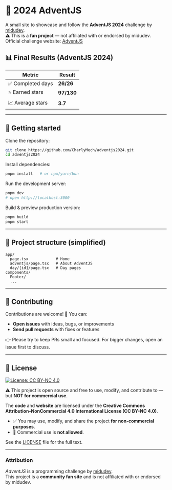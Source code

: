 # 🎄 2024 AdventJS

A small site to showcase and follow the **AdventJS 2024** challenge by [midudev](https://midu.dev/).  
⚠️ This is a **fan project** — not affiliated with or endorsed by midudev. Official challenge website: [AdventJS](https://adventjs.dev/)

## 📊 Final Results (AdventJS 2024)

| Metric            | Result     |
| ----------------- | ---------- |
| ✅ Completed days | **26/26**  |
| ⭐ Earned stars   | **97/130** |
| 📈 Average stars  | **3.7**    |

---

## 🚀 Getting started

Clone the repository:

```bash
git clone https://github.com/CharlyMech/adventjs2024.git
cd adventjs2024
```

Install dependencies:

```bash
pnpm install   # or npm/yarn/bun
```

Run the development server:

```bash
pnpm dev
# open http://localhost:3000
```

Build & preview production version:

```bash
pnpm build
pnpm start
```

---

## 🧱 Project structure (simplified)

```
app/
  page.tsx            # Home
  adventjs/page.tsx   # About AdventJS
  day/[id]/page.tsx   # Day pages
components/
  Footer/
  ...
```

---

## 🙌 Contributing

Contributions are welcome! 🎉 You can:

-  **Open issues** with ideas, bugs, or improvements
-  **Send pull requests** with fixes or features

👉 Please try to keep PRs small and focused. For bigger changes, open an issue first to discuss.

---

## 📝 License

[![License: CC BY-NC 4.0](https://img.shields.io/badge/License-CC%20BY--NC%204.0-lightgrey.svg)](./LICENSE)

⚠️ This project is open source and free to use, modify, and contribute to — but **NOT for commercial use**.

The **code** and **website** are licensed under the **Creative Commons Attribution-NonCommercial 4.0 International License (CC BY-NC 4.0)**.

-  ✅ You may use, modify, and share the project **for non‑commercial purposes**.
-  🚫 Commercial use is **not allowed**.

See the [LICENSE](./LICENSE) file for the full text.

---

### Attribution

_AdventJS_ is a programming challenge by [midudev](https://midu.dev/).  
This project is a **community fan site** and is not affiliated with or endorsed by midudev.
